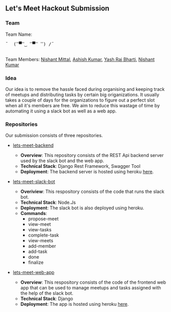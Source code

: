 ## Let's Meet Hackout Submission

### Team
Team Name: <pre>¯\_ (̿▀̿‿ ̿▀̿ ̿)_/¯</pre> <br>
Team Members: [Nishant Mittal](https://github.com/nishantwrp), [Ashish Kumar](https://github.com/krashish8), [Yash Raj Bharti](https://github.com/yashrajbharti), [Nishant Kumar](https://github.com/nishantkr18)

### Idea
Our idea is to remove the hassle faced during organising and keeping track of meetups and distributing tasks by certain big origanizations. It usually takes a couple of days for the organizations to figure out a perfect slot when all it's members are free. We aim to reduce this wastage of time by automating it using a slack bot as well as a web app.

### Repositories
Our submission consists of three repositories.

- [lets-meet-backend](https://github.com/krashish8/lets-meet-backend)
  - <b>Overview</b>: This repository consists of the REST Api backend server used by the slack bot and the web app.
  - <b>Technical Stack</b>: Django Rest Framework, Swagger Tool
  - <b>Deployment</b>: The backend server is hosted using heroku [here](https://lets-meet-backend.herokuapp.com/).
  
- [lets-meet-slack-bot](https://github.com/krashish8/lets-meet-slack-bot)
  - <b>Overiview</b>: This respository consists of the code that runs the slack bot.
  - <b>Technical Stack</b>: Node.Js
  - <b>Deployment</b>: The slack bot is also deployed using heroku.
  - <b>Commands</b>:
    - propose-meet
    - view-meet
    - view-tasks
    - complete-task
    - view-meets
    - add-member
    - add-task
    - done
    - finalize
    
 - [lets-meet-web-app](https://github.com/nishantwrp/lets-meet-web-app/)
    - <b>Overview</b>: This respository consists of the code of the frontend web app that can be used to manage meetups and tasks assigned with the help of the slack bot.
    - <b>Technical Stack</b>: Django
    - <b>Deployment</b>: The app is hosted using heroku [here](http://lets-meet-web-app.herokuapp.com/).
    
